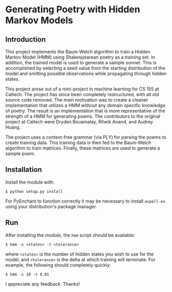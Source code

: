 # Generating Poetry with Hidden Markov Models

## Introduction

This project implements the Baum-Welch algorithm to train a Hidden Markov Model 
(HMM) using Shakespearean poetry as a training set. In addition, the trained 
model is used to generate a sample sonnet. This is accomplished by selecting a 
seed value from the starting distribution of the model and emitting possible 
observations while propagating through hidden states.

This project arose out of a mini-project in machine learning for CS 155 at 
Caltech. The project has since been completely restructured, with all old 
source code removed. The main motivation was to create a cleaner implementation 
that utilizes a HMM without any domain specific knowledge of poetry. The result 
is an implementation that is more representative of the strength of a HMM for
generating poems. The contributors to the original project at Caltech were 
Dryden Bouamalay, Ritwik Anand, and Audrey Huang.

The project uses a context-free grammar (via PLY) for parsing the poems to 
create training data. This training data is then fed to the Baum-Welch algorithm
to train matrices. Finally, these matrices are used to generate a sample poem.

## Installation

Install the module with:

```
$ python setup.py install
```

For PyEnchant to function correctly it may be necessary to install `aspell-en`
using your distribution's package manager.

## Run

After installing the module, the `hmm` script should be available:

```
$ hmm -s <states> -t <tolerance>
```

where `<states>` is the number of hidden states you wish to use for the model,
and `<tolerance>` is the delta at which training will terminate. For example,
the following should completely quickly:

```
$ hmm -s 10 -t 0.01 
```

I appreciate any feedback. Thanks!
